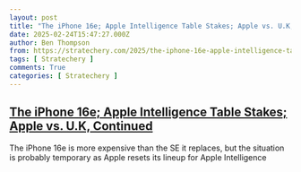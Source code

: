 ```yaml
---
layout: post
title: "The iPhone 16e; Apple Intelligence Table Stakes; Apple vs. U.K, Continued"
date: 2025-02-24T15:47:27.000Z
author: Ben Thompson
from: https://stratechery.com/2025/the-iphone-16e-apple-intelligence-table-stakes-apple-vs-u-k-continued/
tags: [ Stratechery ]
comments: True
categories: [ Stratechery ]
---
```

<!--1740412047000-->
[The iPhone 16e; Apple Intelligence Table Stakes; Apple vs. U.K, Continued](https://stratechery.com/2025/the-iphone-16e-apple-intelligence-table-stakes-apple-vs-u-k-continued/)
------

<div>
The iPhone 16e is more expensive than the SE it replaces, but the situation is probably temporary as Apple resets its lineup for Apple Intelligence
</div>
